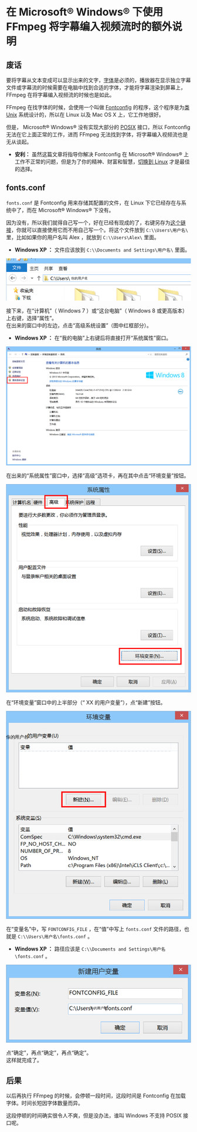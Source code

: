 # 在 Microsoft&reg; Windows&reg; 下使用 FFmpeg 将字幕编入视频流时的额外说明

## 废话

要将字幕从文本变成可以显示出来的文字，[字体](https://zh.wikipedia.org/wiki/%E5%AD%97%E4%BD%93)是必须的，播放器在显示独立字幕文件或字幕流的时候需要在电脑中找到合适的字体，才能将字幕渲染到屏幕上， FFmpeg 在将字幕编入视频流的时候也是如此。

FFmpeg 在找字体的时候，会使用一个叫做 [Fontconfig](https://zh.wikipedia.org/wiki/Fontconfig) 的程序，这个程序是为[类 Unix](https://zh.wikipedia.org/wiki/%E7%B1%BBUnix%E7%B3%BB%E7%BB%9F) 系统设计的，所以在 Linux 以及 Mac OS X 上，它工作地很好。

但是， Microsoft&reg; Windows&reg; 没有实现大部分的 [POSIX](https://zh.wikipedia.org/wiki/POSIX) 接口，所以 Fontconfig 无法在它上面正常的工作，进而 FFmpeg 无法找到字体，将字幕编入视频流也是无从谈起。

-	 **安利：** 虽然这篇文章将指导你解决 Fontconfig 在 Microsoft&reg; Windows&reg; 上工作不正常的问题，但是为了你的精神、财富和智慧，[切换到 Linux](https://program-think.blogspot.com/2013/10/linux-newbie-guide.html) 才是最佳的选择。

## fonts.conf

`fonts.conf` 是 Fontconfig 用来存储其配置的文件，在 Linux 下它已经存在与系统中了，而在 Microsoft&reg; Windows&reg; 下没有。

因为没有，所以我们就得自己写一个，好在已经有现成的了，右键另存为[这个链接](fonts.conf)，你就可以直接使用它而不用自己写一个。将这个文件放到 `C:\\Users\用户名\` 里，比如如果你的用户名叫 Alex ，就放到 `C:\\Users\Alex\` 里面。

-	 **Windows XP ：** 文件应该放到 `C:\\Documents and Settings\用户名\` 里面。

![把 font.conf 放到 C:\\Users\用户名\ 里](c-users-username.png)

接下来，在“计算机”（ Windows 7 ）或“这台电脑”（ Windows 8 或更高版本）上右键，选择“属性”。  
在出来的窗口中的左边，点击“高级系统设置”（图中红框部分）。

-	 **Windows XP ：** 在“我的电脑”上右键后将直接打开“系统属性”窗口。

![计算机属性](system.png)

在出来的“系统属性”窗口中，选择“高级”选项卡，再在其中点击“环境变量”按钮。

![点击环境变量](advanced-system-props.png)

在“环境变量”窗口中的上半部分（“ XX 的用户变量”），点“新建”按钮。

![环境变量](environ-var.png)

在“变量名”中，写 `FONTCONFIG_FILE` ，在“值”中写上 `fonts.conf` 文件的路径，也就是 `C:\\Users\用户名\fonts.conf` 。

-	 **Windows XP ：** 路径应该是 `C:\\Documents and Settings\用户名\fonts.conf` 。

![添加变量](new-var.png)

点“确定”，再点“确定”，再点“确定”。  
这样就完成了。

## 后果

以后再执行 FFmpeg 的时候，会停顿一段时间，这段时间是 Fontconfig 在加载字体。时间长短因字体数量而异。

这段停顿的时间确实很令人不爽，但是没办法，谁叫 Windows 不支持 POSIX 接口呢。
